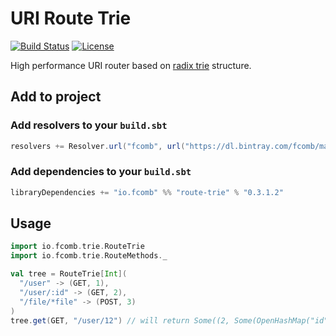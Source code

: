 # URI Route Trie

[![Build Status](https://travis-ci.org/fcomb/route-trie.svg?branch=develop)](https://travis-ci.org/fcomb/route-trie)
[![License](https://img.shields.io/:license-MIT-green.svg)](http://opensource.org/licenses/MIT)

High performance URI router based on [radix trie](https://en.wikipedia.org/wiki/Radix_tree) structure.

## Add to project

### Add resolvers to your `build.sbt`

```scala
resolvers += Resolver.url("fcomb", url("https://dl.bintray.com/fcomb/maven"))(Resolver.ivyStylePatterns)
```

### Add dependencies to your `build.sbt`

```scala
libraryDependencies += "io.fcomb" %% "route-trie" % "0.3.1.2"
```

## Usage

```scala
import io.fcomb.trie.RouteTrie
import io.fcomb.trie.RouteMethods._

val tree = RouteTrie[Int](
  "/user" -> (GET, 1),
  "/user/:id" -> (GET, 2),
  "/file/*file" -> (POST, 3)
)
tree.get(GET, "/user/12") // will return Some((2, Some(OpenHashMap("id" -> "12"))))
```
